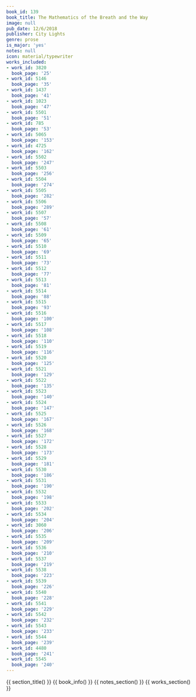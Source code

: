 ```yaml
---
book_id: 139
book_title: The Mathematics of the Breath and the Way
image: null
pub_date: 12/6/2018
publisher: City Lights
genre: prose
is_major: 'yes'
notes: null
icon: material/typewriter
works_included:
- work_id: 3820
  book_page: '25'
- work_id: 5146
  book_page: '35'
- work_id: 1437
  book_page: '41'
- work_id: 1023
  book_page: '47'
- work_id: 5501
  book_page: '51'
- work_id: 785
  book_page: '53'
- work_id: 5065
  book_page: '153'
- work_id: 4725
  book_page: '162'
- work_id: 5502
  book_page: '247'
- work_id: 5503
  book_page: '256'
- work_id: 5504
  book_page: '274'
- work_id: 5505
  book_page: '282'
- work_id: 5506
  book_page: '289'
- work_id: 5507
  book_page: '57'
- work_id: 5508
  book_page: '61'
- work_id: 5509
  book_page: '65'
- work_id: 5510
  book_page: '69'
- work_id: 5511
  book_page: '73'
- work_id: 5512
  book_page: '77'
- work_id: 5513
  book_page: '81'
- work_id: 5514
  book_page: '88'
- work_id: 5515
  book_page: '93'
- work_id: 5516
  book_page: '100'
- work_id: 5517
  book_page: '108'
- work_id: 5518
  book_page: '110'
- work_id: 5519
  book_page: '116'
- work_id: 5520
  book_page: '125'
- work_id: 5521
  book_page: '129'
- work_id: 5522
  book_page: '135'
- work_id: 5523
  book_page: '140'
- work_id: 5524
  book_page: '147'
- work_id: 5525
  book_page: '167'
- work_id: 5526
  book_page: '168'
- work_id: 5527
  book_page: '172'
- work_id: 5528
  book_page: '173'
- work_id: 5529
  book_page: '181'
- work_id: 5530
  book_page: '186'
- work_id: 5531
  book_page: '190'
- work_id: 5532
  book_page: '198'
- work_id: 5533
  book_page: '202'
- work_id: 5534
  book_page: '204'
- work_id: 3060
  book_page: '206'
- work_id: 5535
  book_page: '209'
- work_id: 5536
  book_page: '210'
- work_id: 5537
  book_page: '219'
- work_id: 5538
  book_page: '223'
- work_id: 5539
  book_page: '226'
- work_id: 5540
  book_page: '228'
- work_id: 5541
  book_page: '229'
- work_id: 5542
  book_page: '232'
- work_id: 5543
  book_page: '233'
- work_id: 5544
  book_page: '239'
- work_id: 4480
  book_page: '241'
- work_id: 5545
  book_page: '240'
---
```


{{ section_title() }}
{{ book_info() }}
{{ notes_section() }}
{{ works_section() }}
